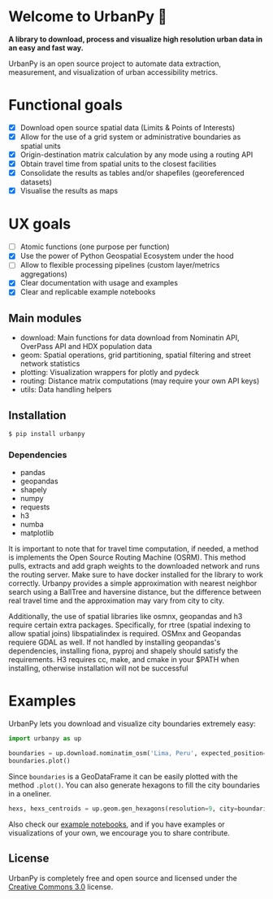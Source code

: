 # Welcome to UrbanPy :city_sunrise:

**A library to download, process and visualize high resolution urban data in an easy and fast way.**

UrbanPy is an open source project to automate data extraction, measurement, and visualization of urban accessibility metrics.

# Functional goals

- [x] Download open source spatial data (Limits & Points of Interests)
- [x] Allow for the use of a grid system or administrative boundaries as spatial units 
- [x] Origin-destination matrix calculation by any mode using a routing API
- [x] Obtain travel time from spatial units to the closest facilities
- [x] Consolidate the results as tables and/or shapefiles (georeferenced datasets)
- [x] Visualise the results as maps

# UX goals

- [ ] Atomic functions (one purpose per function)
- [x] Use the power of Python Geospatial Ecosystem under the hood
- [ ] Allow to flexible processing pipelines (custom layer/metrics aggregations)
- [x] Clear documentation with usage and examples
- [x] Clear and replicable example notebooks

## Main modules

- download: Main functions for data download from Nominatin API, OverPass API and HDX population data
- geom: Spatial operations, grid partitioning, spatial filtering and street network statistics
- plotting: Visualization wrappers for plotly and pydeck
- routing: Distance matrix computations (may require your own API keys)
- utils: Data handling helpers

## Installation

```sh
$ pip install urbanpy
```

### Dependencies

* pandas
* geopandas
* shapely
* numpy
* requests
* h3
* numba
* matplotlib

It is important to note that for travel time computation, if needed, a method
is implements the Open Source Routing Machine (OSRM). This method pulls, extracts and
add graph weights to the downloaded network and runs the routing server. Make sure
to have docker installed for the library to work correctly. Urbanpy provides a
simple approximation with nearest neighbor search using a
BallTree and haversine distance, but the difference between
real travel time and the approximation may vary from city to city.  

Additionally, the use of spatial libraries like osmnx, geopandas and h3 require certain extra packages.
Specifically, for rtree (spatial indexing to allow spatial joins) libspatialindex is required.
OSMnx and Geopandas requiere GDAL as well. If not handled by installing geopandas's dependencies, installing
fiona, pyproj and shapely should satisfy the requirements.
H3 requires cc, make, and cmake in your $PATH when installing, otherwise installation will not be successful

# Examples

UrbanPy lets you download and visualize city boundaries extremely easy:
```python
import urbanpy as up

boundaries = up.download.nominatim_osm('Lima, Peru', expected_position=2)
boundaries.plot()
```

Since `boundaries` is a GeoDataFrame it can be easily plotted with the method `.plot()`. You can also generate hexagons to fill the city boundaries in a oneliner.

```python
hexs, hexs_centroids = up.geom.gen_hexagons(resolution=9, city=boundaries)
```

Also check our [example notebooks](/notebooks), and if you have examples or visualizations of your own, we encourage you to share contribute.

## License

UrbanPy is completely free and open source and licensed under the [Creative Commons 3.0](https://creativecommons.org/licenses/by-nc-nd/3.0/igo/) license.
